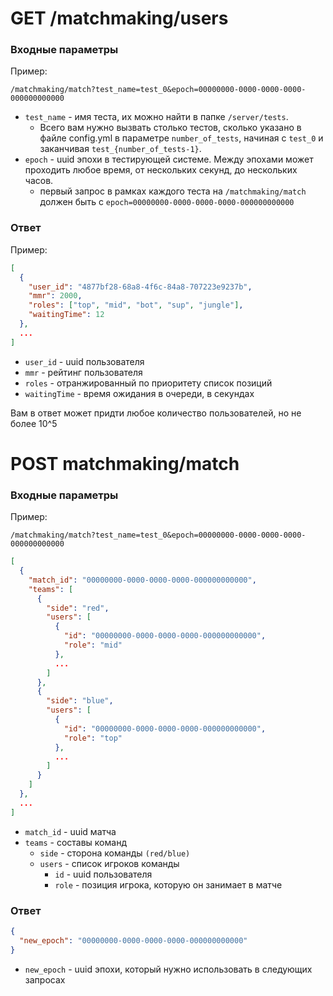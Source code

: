 # GET /matchmaking/users

### Входные параметры

Пример:

```
/matchmaking/match?test_name=test_0&epoch=00000000-0000-0000-0000-000000000000
```

- `test_name` - имя теста, их можно найти в папке `/server/tests`.
  - Всего вам нужно вызвать столько тестов, сколько указано в файле config.yml в параметре `number_of_tests`, начиная
    с `test_0` и заканчивая `test_{number_of_tests-1}`.
- `epoch` - uuid эпохи в тестирующей системе. Между эпохами может проходить любое время, от нескольких секунд, до
  нескольких часов.
  - первый запрос в рамках каждого теста на `/matchmaking/match` должен быть с `epoch=00000000-0000-0000-0000-000000000000`

### Ответ

Пример:

```json
[
  {
    "user_id": "4877bf28-68a8-4f6c-84a8-707223e9237b",
    "mmr": 2000,
    "roles": ["top", "mid", "bot", "sup", "jungle"],
    "waitingTime": 12
  },
  ...
]
```

- `user_id` - uuid пользователя
- `mmr` - рейтинг пользователя
- `roles` - отранжированный по приоритету список позиций
- `waitingTime` - время ожидания в очереди, в секундах

Вам в ответ может придти любое количество пользователей, но не более 10^5

# POST matchmaking/match

### Входные параметры

Пример:

```/matchmaking/match?test_name=test_0&epoch=00000000-0000-0000-0000-000000000000```

```json
[
  {
    "match_id": "00000000-0000-0000-0000-000000000000",
    "teams": [
      {
        "side": "red",
        "users": [
          {
            "id": "00000000-0000-0000-0000-000000000000",
            "role": "mid"
          },
          ...
        ]
      },
      {
        "side": "blue",
        "users": [
          {
            "id": "00000000-0000-0000-0000-000000000000",
            "role": "top"
          },
          ...
        ]
      }
    ]
  },
  ...
]
```
- `match_id` - uuid матча
- `teams` - составы команд
  - `side` - сторона команды `(red/blue)`
  - `users` - список игроков команды
    - `id` - uuid пользователя
    - `role` - позиция игрока, которую он занимает в матче



### Ответ

```json
{
  "new_epoch": "00000000-0000-0000-0000-000000000000"
}
```
- `new_epoch` - uuid эпохи, который нужно использовать в следующих запросах
